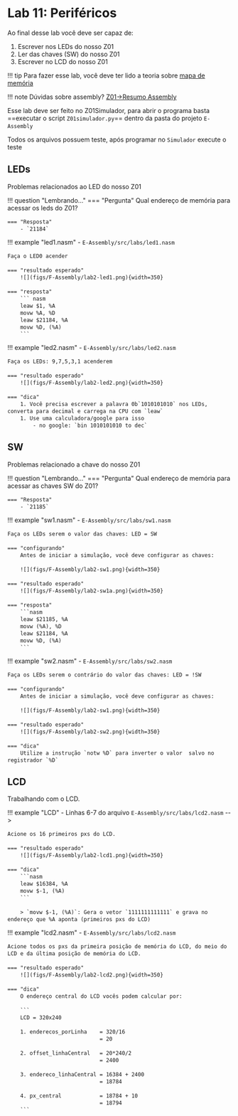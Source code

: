 # Lab 11: Periféricos

Ao final desse lab você deve ser capaz de:

1. Escrever nos LEDs do nosso Z01
1. Ler das chaves (SW) do nosso Z01
1. Escrever no LCD do nosso Z01

!!! tip
    Para fazer esse lab, você deve ter lido a teoria sobre [mapa de memória](https://insper.github.io/Z01.1/Teoria-Z01-mapadeMemoria/)

!!! note
    Dúvidas sobre assembly? [Z01->Resumo Assembly](https://insper.github.io/Z01.1/Util-Resumo-Assembly/)

Esse lab deve ser feito no Z01Simulador, para abrir o programa basta ==executar o script `Z01simulador.py`== dentro da pasta do projeto `E-Assembly`

Todos os arquivos possuem teste, após programar no `Simulador` execute o teste

## LEDs

Problemas relacionados ao LED do nosso Z01

!!! question "Lembrando..."
    === "Pergunta"
        Qual endereço de memória para acessar os leds do Z01?

    === "Resposta"
        - `21184`

!!! example "led1.nasm"
    - `E-Assembly/src/labs/led1.nasm`
    
    Faça o LED0 acender
    
    === "resultado esperado"
        ![](figs/F-Assembly/lab2-led1.png){width=350}
        
    === "resposta"
        ``` nasm
        leaw $1, %A
        movw %A, %D
        leaw $21184, %A
        movw %D, (%A)
        ```
        
!!! example "led2.nasm"
    - `E-Assembly/src/labs/led2.nasm`
    
    Faça os LEDs: 9,7,5,3,1 acenderem
    
    === "resultado esperado"
        ![](figs/F-Assembly/lab2-led2.png){width=350}
        
    === "dica"
        1. Você precisa escrever a palavra 0b`1010101010` nos LEDs, converta para decimal e carrega na CPU com `leaw`
        1. Use uma calculadora/google para isso
            - no google: `bin 1010101010 to dec`
        
## SW

Problemas relacionado a chave do nosso Z01

!!! question "Lembrando..."
    === "Pergunta"
        Qual endereço de memória para acessar as chaves SW do Z01?

    === "Resposta"
        - `21185`

!!! example "sw1.nasm"
    - `E-Assembly/src/labs/sw1.nasm`
    
    Faça os LEDs serem o valor das chaves: LED = SW
    
    === "configurando"
        Antes de iniciar a simulação, você deve configurar as chaves:
        
        ![](figs/F-Assembly/lab2-sw1.png){width=350}
        
    === "resultado esperado"
        ![](figs/F-Assembly/lab2-sw1a.png){width=350}
        
    === "resposta"
        ```nasm
        leaw $21185, %A
        movw (%A), %D
        leaw $21184, %A
        movw %D, (%A)
        ```

!!! example "sw2.nasm"
    - `E-Assembly/src/labs/sw2.nasm`
    
    Faça os LEDs serem o contrário do valor das chaves: LED = !SW
    
    === "configurando"
        Antes de iniciar a simulação, você deve configurar as chaves:
        
        ![](figs/F-Assembly/lab2-sw1.png){width=350}
        
    === "resultado esperado"
        ![](figs/F-Assembly/lab2-sw2.png){width=350}
        
    === "dica"
        Utilize a instrução `notw %D` para inverter o valor  salvo no registrador `%D`

## LCD

Trabalhando com o LCD.

!!! example "LCD" 
    - Linhas 6-7 do arquivo `E-Assembly/src/labs/lcd2.nasm` -->
    
    Acione os 16 primeiros pxs do LCD.
    
    === "resultado esperado"
        ![](figs/F-Assembly/lab2-lcd1.png){width=350}
        
    === "dica"
        ```nasm
        leaw $16384, %A
        movw $-1, (%A)
        ```
        
        > `movw $-1, (%A)`: Gera o vetor `1111111111111` e grava no endereço que %A aponta (primeiros pxs do LCD)

!!! example "lcd2.nasm" 
    - `E-Assembly/src/labs/lcd2.nasm`
    
    Acione todos os pxs da primeira posição de memória do LCD, do meio do LCD e da última posição de memória do LCD.
    
    === "resultado esperado"
        ![](figs/F-Assembly/lab2-lcd2.png){width=350}
        
    === "dica"
        O endereço central do LCD vocês podem calcular por:
        
        ```
        LCD = 320x240
        
        1. enderecos_porLinha    = 320/16 
                                 = 20

        2. offset_linhaCentral   = 20*240/2
                                 = 2400
                                 
        3. endereco_linhaCentral = 16384 + 2400
                                 = 18784
                                 
        4. px_central            = 18784 + 10 
                                 = 18794
        ```
